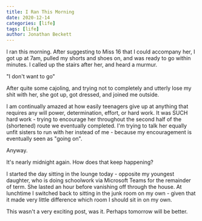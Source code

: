 ```yaml
---
title: I Ran This Morning
date: 2020-12-14
categories: [life]
tags: [life]
author: Jonathan Beckett
---
```


I ran this morning. After suggesting to Miss 16 that I could accompany her, I got up at 7am, pulled my shorts and shoes on, and was ready to go within minutes. I called up the stairs after her, and heard a murmur.

"I don't want to go"

After quite some cajoling, and trying not to completely and utterly lose my shit with her, she got up, got dressed, and joined me outside.

I am continually amazed at how easily teenagers give up at anything that requires any will power, determination, effort, or hard work. It was SUCH hard work - trying to encourage her throughout the second half of the (shortened) route we eventually completed. I'm trying to talk her equally unfit sisters to run with her instead of me - because my encouragement is eventually seen as "going on".

Anyway.

It's nearly midnight again. How does that keep happening?

I started the day sitting in the lounge today - opposite my youngest daughter, who is doing schoolwork via Microsoft Teams for the remainder of term. She lasted an hour before vanishing off through the house. At lunchtime I switched back to sitting in the junk room on my own - given that it made very little difference which room I should sit in on my own.

This wasn't a very exciting post, was it. Perhaps tomorrow will be better.